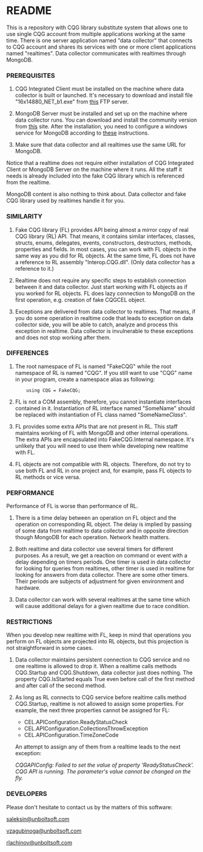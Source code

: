 # README #

This is a repository with CQG library substitute system that allows one to use single CQG account from multiple applications working at the same time. There is one server application named "data collector" that connects to CQG account and shares its services with one or more client applications named "realtimes". Data collector communicates with realtimes through MongoDB.

### PREREQUISITES ###

1. CQG Integrated Client must be installed on the machine where data collector is built or launched. It's necessary to download and install file "16x14880_NET_b1.exe" from [this](ftp://ftp.cqg.com/CQGIC/) FTP server.

2. MongoDB Server must be installed and set up on the machine where data collector runs. You can download and install the community version from [this](https://www.mongodb.com/download-center?jmp=nav#community) site. After the installation, you need to configure a windows service for MongoDB according to [these](https://docs.mongodb.com/manual/tutorial/install-mongodb-on-windows/#configure-a-windows-service-for-mongodb-community-edition) instructions.

3. Make sure that data collector and all realtimes use the same URL for MongoDB.

Notice that a realtime does not require either installation of CQG Integrated Client or MongoDB Server on the machine where it runs. All the staff it needs is already included into the fake CQG library which is referenced from the realtime.

MongoDB content is also nothing to think about. Data collector and fake CQG library used by realtimes handle it for you.

### SIMILARITY ###

1. Fake CQG library (FL) provides API being almost a mirror copy of real CQG library (RL) API. That means, it contains similar interfaces, classes, structs, enums, delegates, events, constructors, destructors, methods, properties and fields. In most cases, you can work with FL objects in the same way as you did for RL objects. At the same time, FL does not have a reference to RL assembly "Interop.CQG.dll". (Only data collector has a reference to it.)

2. Realtime does not require any specific steps to establish connection between it and data collector. Just start working with FL objects as if you worked for RL objects. FL does lazy connection to MongoDB on the first operation, e.g. creation of fake CQGCEL object.

3. Exceptions are delivered from data collector to realtimes. That means, if you do some operation in realtime code that leads to exception on data collector side, you will be able to catch, analyze and process this exception in realtime. Data collector is invulnerable to these exceptions and does not stop working after them.

### DIFFERENCES ###

1. The root namespace of FL is named "FakeCQG" while the root namespace of RL is named "CQG". If you still want to use "CQG" name in your program, create a namespace alias as following:

    ```
        using CQG = FakeCQG;
    ```

2. FL is not a COM assembly, therefore, you cannot instantiate interfaces contained in it. Instantiation of RL interface named "SomeName" should be replaced with instantiation of FL class named "SomeName*Class*".

3. FL provides some extra APIs that are not present in RL. This staff maintains working of FL with MongoDB and other internal operations. The extra APIs are encapsulated into FakeCQG.Internal namespace. It's unlikely that you will need to use them while developing new realtime with FL.

4. FL objects are not compatible with RL objects. Therefore, do not try to use both FL and RL in one project and, for example, pass FL objects to RL methods or vice versa.

### PERFORMANCE ###

Performance of FL is worse than performance of RL.

1. There is a time delay between an operation on FL object and the operation on corresponding RL object. The delay is implied by passing of some data from realtime to data collector and in opposite direction though MongoDB for each operation. Network health matters.

2. Both realtime and data collector use several timers for different purposes. As a result, we get a reaction on command or event with a delay depending on timers periods. One timer is used in data collector for looking for queries from realtimes, other timer is used in realtime for looking for answers from data collector. There are some other timers. Their periods are subjects of adjustment for given environment and hardware.

3. Data collector can work with several realtimes at the same time which will cause additional delays for a given realtime due to race condition.

### RESTRICTIONS ###

When you develop new realtime with FL, keep in mind that operations you perform on FL objects are projected into RL objects, but this projection is not straightforward in some cases.

1. Data collector maintains persistent connection to CQG service and no one realtime is allowed to drop it. When a realtime calls methods CQG.Startup and CQG.Shutdown, data collector just does nothing. The property CQG.IsStarted equals True even before call of the first method and after call of the second method.

2. As long as RL connects to CQG service before realtime calls method CQG.Startup, realtime is not allowed to assign some properties. For example, the next three properties cannot be assigned for FL:
 
    * CEL.APIConfiguration.ReadyStatusCheck
    * CEL.APIConfiguration.CollectionsThrowException
    * CEL.APIConfiguration.TimeZoneCode

    An attempt to assign any of them from a realtime leads to the next exception:

    *CQGAPIConfig: Failed to set the value of property 'ReadyStatusCheck'. CQG API is running. The parameter's value cannot be changed on the fly.*

### DEVELOPERS ###

Please don't hesitate to contact us by the matters of this software:

[saleksin@unboltsoft.com](mailto:saleksin@unboltsoft.com)

[vzagubinoga@unboltsoft.com](mailto:vzagubinoga@unboltsoft.com)

[rlachinov@unboltsoft.com](mailto:rlachinov@unboltsoft.com)